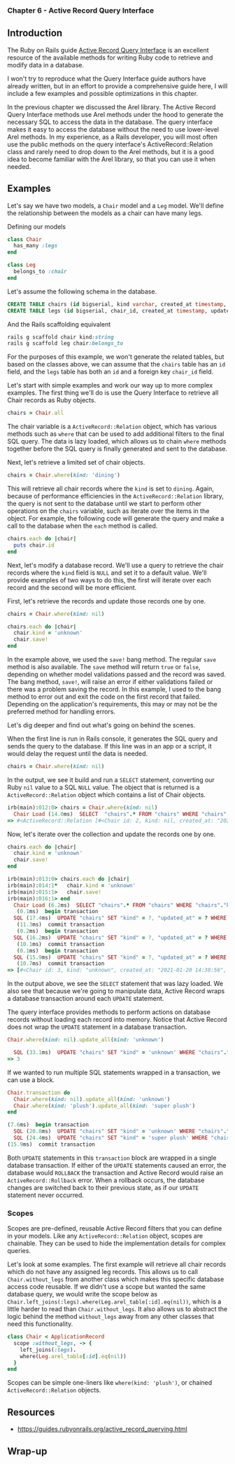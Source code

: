 ### Chapter 6 - Active Record Query Interface

## Introduction

The Ruby on Rails guide [Active Record Query Interface](https://guides.rubyonrails.org/active_record_querying.html) is an excellent resource of the available methods for writing Ruby code to retrieve and modify data in a database.

I won't try to reproduce what the Query Interface guide authors have already written, but in an effort to provide a comprehensive guide here, I will include a few examples and possible optimizations in this chapter.

In the previous chapter we discussed the Arel library. The Active Record Query Interface methods use Arel methods under the hood to generate the necessary SQL to access the data in the database. The query interface makes it easy to access the database without the need to use lower-level Arel methods. In my experience, as a Rails developer, you will most often use the public methods on the query interface's ActiveRecord::Relation class and rarely need to drop down to the Arel methods, but it is a good idea to become familiar with the Arel library, so that you can use it when needed.

## Examples

Let's say we have two models, a `Chair` model and a `Leg` model. We'll define the relationship between the models as a chair can have many legs.

Defining our models

```ruby
class Chair
  has_many :legs
end

class Leg
  belongs_to :chair
end
```

Let's assume the following schema in the database.

```sql
CREATE TABLE chairs (id bigserial, kind varchar, created_at timestamp, updated_at timestamp);
CREATE TABLE legs (id bigserial, chair_id, created_at timestamp, updated_at timestamp);
```

And the Rails scaffolding equivalent

```ruby
rails g scaffold chair kind:string
rails g scaffold leg chair:belongs_to
```

For the purposes of this example, we won't generate the related tables, but based on the classes above, we can assume that the `chairs` table has an `id` field, and the `legs` table has both an `id` and a foreign key `chair_id` field.

Let's start with simple examples and work our way up to more complex examples. The first thing we'll do is use the Query Interface to retrieve all Chair records as Ruby objects.

```ruby
chairs = Chair.all
```

The chair variable is a `ActiveRecord::Relation` object, which has various methods such as `where` that can be used to add additional filters to the final SQL query. The data is lazy loaded, which allows us to chain `where` methods together before the SQL query is finally generated and sent to the database.

Next, let's retrieve a limited set of chair objects.

```ruby
chairs = Chair.where(kind: 'dining')
```

This will retrieve all chair records where the `kind` is set to `dining`. Again, because of performance efficiencies in the `ActiveRecord::Relation` library, the query is not sent to the database until we start to perform other operations on the `chairs` variable, such as iterate over the items in the object. For example, the following code will generate the query and make a call to the database when the `each` method is called.

```ruby
chairs.each do |chair|
  puts chair.id
end
```

Next, let's modify a database record. We'll use a query to retrieve the chair records where the `kind` field is `NULL` and set it to a default value. We'll provide examples of two ways to do this, the first will iterate over each record and the second will be more efficient.

First, let's retrieve the records and update those records one by one.

```ruby
chairs = Chair.where(kind: nil)

chairs.each do |chair|
  chair.kind = 'unknown'
  chair.save!
end
```

In the example above, we used the `save!` bang method. The regular `save` method is also available. The `save` method will return `true` or `false`, depending on whether model validations passed and the record was saved. The bang method, `save!`, will raise an error if either validations failed or there was a problem saving the record. In this example, I used to the bang method to error out and exit the code on the first record that failed. Depending on the application's requirements, this may or may not be the preferred method for handling errors.

Let's dig deeper and find out what's going on behind the scenes.

When the first line is run in Rails console, it generates the SQL query and sends the query to the database. If this line was in an app or a script, it would delay the request until the data is needed.

```ruby
chairs = Chair.where(kind: nil)
```

In the output, we see it build and run a `SELECT` statement, converting our Ruby `nil` value to a SQL `NULL` value. The object that is returned is a `ActiveRecord::Relation` object which contains a list of Chair objects.

```ruby
irb(main):012:0> chairs = Chair.where(kind: nil)
  Chair Load (14.0ms)  SELECT  "chairs".* FROM "chairs" WHERE "chairs"."kind" IS NULL LIMIT ?  [["LIMIT", 11]]
=> #<ActiveRecord::Relation [#<Chair id: 2, kind: nil, created_at: "2021-01-19 14:44:34", updated_at: "2021-01-19 14:44:34">]>
```

Now, let's iterate over the collection and update the records one by one.

```ruby
chairs.each do |chair|
  chair.kind = 'unknown'
  chair.save!
end
```

```ruby
irb(main):013:0> chairs.each do |chair|
irb(main):014:1*   chair.kind = 'unknown'
irb(main):015:1>   chair.save!
irb(main):016:1> end
  Chair Load (6.2ms)  SELECT "chairs".* FROM "chairs" WHERE "chairs"."kind" IS NULL
   (0.1ms)  begin transaction
  SQL (17.4ms)  UPDATE "chairs" SET "kind" = ?, "updated_at" = ? WHERE "chairs"."id" = ?  [["kind", "unknown"], ["updated_at", "2021-01-20 14:39:24.823544"], ["id", 3]]
   (11.3ms)  commit transaction
   (0.2ms)  begin transaction
  SQL (16.2ms)  UPDATE "chairs" SET "kind" = ?, "updated_at" = ? WHERE "chairs"."id" = ?  [["kind", "unknown"], ["updated_at", "2021-01-20 14:39:24.859795"], ["id", 4]]
   (10.1ms)  commit transaction
   (0.1ms)  begin transaction
  SQL (15.9ms)  UPDATE "chairs" SET "kind" = ?, "updated_at" = ? WHERE "chairs"."id" = ?  [["kind", "unknown"], ["updated_at", "2021-01-20 14:39:24.893203"], ["id", 5]]
   (10.7ms)  commit transaction
=> [#<Chair id: 3, kind: "unknown", created_at: "2021-01-20 14:38:56", updated_at: "2021-01-20 14:39:24">, #<Chair id: 4, kind: "unknown", created_at: "2021-01-20 14:38:57", updated_at: "2021-01-20 14:39:24">, #<Chair id: 5, kind: "unknown", created_at: "2021-01-20 14:39:03", updated_at: "2021-01-20 14:39:24">]
```

In the output above, we see the `SELECT` statement that was lazy loaded. We also see that because we're going to manipulate data, Active Record wraps a database transaction around each `UPDATE` statement.

The query interface provides methods to perform actions on database records without loading each record into memory. Notice that Active Record does not wrap the `UPDATE` statement in a database transaction.

```ruby
Chair.where(kind: nil).update_all(kind: 'unknown')

  SQL (33.1ms)  UPDATE "chairs" SET "kind" = 'unknown' WHERE "chairs"."kind" IS NULL
=> 3
```

If we wanted to run multiple SQL statements wrapped in a transaction, we can use a block.

```ruby
Chair.transaction do
  Chair.where(kind: nil).update_all(kind: 'unknown')
  Chair.where(kind: 'plush').update_all(kind: 'super plush')
end

(7.6ms)  begin transaction
  SQL (20.8ms)  UPDATE "chairs" SET "kind" = 'unknown' WHERE "chairs"."kind" IS NULL
  SQL (24.4ms)  UPDATE "chairs" SET "kind" = 'super plush' WHERE "chairs"."kind" = ?  [["kind", "plush"]]
(15.9ms)  commit transaction
```

Both `UPDATE` statements in this `transaction` block are wrapped in a single database transaction. If either of the `UPDATE` statements caused an error, the database would `ROLLBACK` the transaction and Active Record would raise an `ActiveRecord::Rollback` error. When a rollback occurs, the database changes are switched back to their previous state, as if our `UPDATE` statement never occurred.

### Scopes

Scopes are pre-defined, reusable Active Record filters that you can define in your models. Like any `ActiveRecord::Relation` object, scopes are chainable. They can be used to hide the implementation details for complex queries.

Let's look at some examples. The first example will retrieve all chair records which do not have any assigned leg records. This allows us to call `Chair.without_legs` from another class which makes this specific database access code reusable. If we didn't use a scope but wanted the same database query, we would write the scope below as `Chair.left_joins(:legs).where(Leg.arel_table[:id].eq(nil))`, which is a little harder to read than `Chair.without_legs`. It also allows us to abstract the logic behind the method `without_legs` away from any other classes that need this functionality.

```ruby
class Chair < ApplicationRecord
  scope :without_legs, -> {
    left_joins(:legs).
    where(Leg.arel_table[:id].eq(nil))
  }
end
```

Scopes can be simple one-liners like `where(kind: 'plush')`, or chained `ActiveRecord::Relation` objects.

## Resources

* https://guides.rubyonrails.org/active_record_querying.html

## Wrap-up
